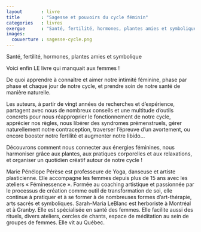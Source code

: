 ```yaml
---
layout       : livre
title        : "Sagesse et pouvoirs du cycle féminin"
categories   : livres
exergue      : "Santé, fertilité, hormones, plantes amies et symbolique"
images:
  couverture : sagesse-cycle.png
---
```


Santé, fertilité, hormones, plantes amies et symbolique

<!-- ![couverture](../../../../images-livres/sagesse-cycle.png) -->

Voici enfin LE livre qui manquait aux femmes !

De quoi apprendre à connaître et aimer notre intimité féminine, phase par phase et chaque jour de notre cycle, et prendre soin de notre santé de manière naturelle.

Les auteurs, à partir de vingt années de recherches et d’expérience, partagent avec nous de nombreux conseils et une multitude d’outils concrets pour nous réapproprier le fonctionnement de notre cycle, apprécier nos règles, nous libérer des syndromes prémenstruels, gérer naturellement notre contraception, traverser l’épreuve d’un avortement, ou encore booster notre fertilité et augmenter notre libido...

Découvrons comment nous connecter aux énergies féminines, nous harmoniser grâce aux plantes, aux pratiques corporelles et aux relaxations, et organiser un quotidien créatif autour de notre cycle !

Marie Pénélope Pérèse est professeure de Yoga, danseuse et artiste plasticienne.
Elle accompagne les femmes depuis plus de 15 ans avec les ateliers « Féminessence ». Formée au coaching artistique et passionnée par le processus de création comme outil de transformation de soi, elle continue à pratiquer et à se former à de nombreuses formes d’art-thérapie, arts sacrés et symboliques.
Sarah-Maria LeBlanc est herboriste à Montréal et à Granby. Elle est spécialisée en santé des femmes. Elle facilite aussi des rituels, divers ateliers, cercles de chants, espace de méditation au sein de groupes de femmes. Elle vit au Québec.

